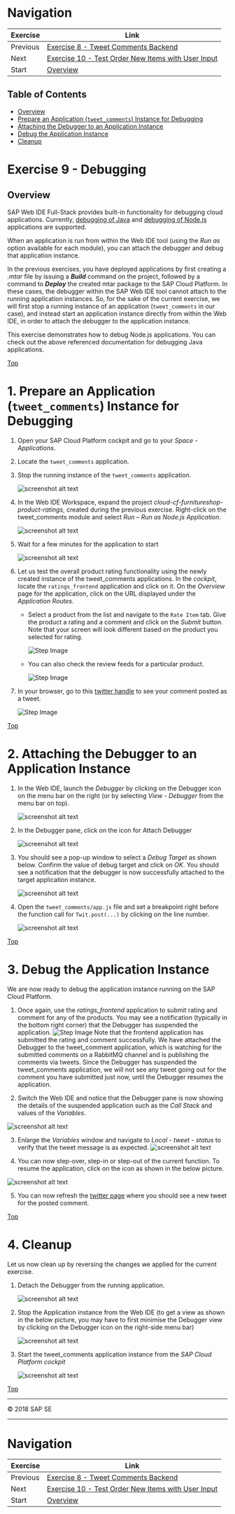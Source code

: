 <a name="top"></a># Navigation

| Exercise | Link |
|---|---|
| Previous | [Exercise 8 - Tweet Comments Backend](../Exercise-08-Tweet-Comments-Backend)
| Next | [Exercise 10 - Test Order New Items with User Input](../Exercise-10-Test-Order-New-Items-with-User-Input)
| Start | [Overview](../README.md)



## Table of Contents

* [Overview](#Intro)
* [Prepare an Application (`tweet_comments`) Instance for Debugging](#Step1)
* [Attaching the Debugger to an Application Instance](#Step2)
* [Debug the Application Instance](#Step3)
* [Cleanup](#Step4)



# Exercise 9 - Debugging

<a name="Intro"></a>
## Overview

SAP Web IDE Full-Stack provides built-in functionality for debugging cloud applications. Currently, [debugging of Java](https://help.sap.com/viewer/825270ffffe74d9f988a0f0066ad59f0/CF/en-US/a0f95901ab6c46a0b16c92eb313c6b08.html?q=debugging) and [debugging of Node.js](https://help.sap.com/viewer/825270ffffe74d9f988a0f0066ad59f0/CF/en-US/af6cc561014f4763837be143a4173a0a.html?q=debugging) applications are supported.

When an application is run from within the Web IDE tool (using the _Run as_ option available for each module), you can attach the debugger and debug that application instance.

In the previous exercises, you have deployed applications by first creating a _.mtar_ file by issuing a **_Build_** command on the project, followed by a command to **_Deploy_** the created mtar package to the SAP Cloud Platform. In these cases, the debugger within the SAP Web IDE tool cannot attach to the running application instances. So, for the sake of the current exercise, we will first stop a running instance of an application (`tweet_comments` in our case), and instead start an application instance directly from within the Web IDE, in order to attach the debugger to the application instance.

This exercise demonstrates how to debug Node.js applications.  You can check out the above referenced documentation for debugging Java applications.

[Top](#Top)



<a name="Step1"></a>
# 1. Prepare an Application (`tweet_comments`) Instance for Debugging

1. Open your SAP Cloud Platform cockpit and go to your _Space - Applications_.

1. Locate the `tweet_comments` application.

1. Stop the running instance of the `tweet_comments` application.

    ![screenshot alt text](images/Stop_tweet_comments.jpg)

1. In the Web IDE Workspace, expand the project _cloud-cf-furnitureshop-product-ratings_, created during the previous exercise. Right-click on the tweet_comments module and select  _Run – Run as Node.js Application_.

    ![screenshot alt text](images/Run_as_NodejsApp.jpg)

1. Wait for a few minutes for the application to start

    ![screenshot alt text](images/RunningApp_in_WebIDE.jpg)

1. Let us test the overall product rating functionality using the newly created instance of the tweet_comments applications. In the _cockpit_, locate the `ratings_frontend` application and click on it. On the _Overview_ page for the application, click on the URL displayed under the _Application Routes_.

    * Select a product from the list and navigate to the `Rate Item` tab. Give the product a rating and a comment and click on the _Submit_ button. Note that your screen will look different based on the product you selected for rating.

        ![Step Image](images/Exercise8_5-6_provide_rating.png)

    * You can also check the review feeds for a particular product.

        ![Step Image](images/Exercise8_5-6_check_comments.png)

1. In your browser, go to this [twitter handle](https://twitter.com/sapfurnishop) to see your comment posted as a tweet.

    ![Step Image](images/Exercise8_5-7_review_tweet.png)

[Top](#Top)



<a name="Step2"></a>
# 2. Attaching the Debugger to an Application Instance

1.	In the Web IDE, launch the _Debugger_ by clicking on the Debugger icon on the menu bar on the right (or by selecting _View - Debugger_ from the menu bar on top).

    ![screenshot alt text](images/Debugger_icon.jpg)

1.	In the Debugger pane, click on the icon for Attach Debugger

    ![screenshot alt text](images/Attach_Debugger.jpg)

3.	You should see a pop-up window to select a _Debug Target_ as shown below. Confirm the value of debug target and click on _OK_. You should see a notification that the debugger is now successfully attached to the target application instance.

    ![screenshot alt text](images/Select_Debug_Target.jpg)

1. Open the `tweet_comments/app.js` file and set a breakpoint right before the function call for `Twit.post(...)` by clicking on the line number.

    ![screenshot alt text](images/Set_breakpoint.jpg)

[Top](#Top)



<a name="Step3"></a>
# 3. Debug the Application Instance
We are now ready to debug the application instance running on the SAP Cloud Platform.
1.	Once again, use the _ratings_frontend_ application to submit rating and comment for any of the products.  You may see a notification (typically in the bottom right corner) that the Debugger has suspended the application.
  ![Step Image](images/Exercise8_5-6_provide_rating.png)
    Note that the frontend application has submitted the rating and comment successfully. We have attached the Debugger to the tweet_comment application, which is watching for the submitted comments on a RabbitMQ channel and is publishing the comments via tweets. Since the Debugger has suspended the tweet_comments application, we will not see any tweet going out for the comment you have submitted just now, until the Debugger resumes the application.

2.	Switch the Web IDE and notice that the Debugger pane is now showing the details of the suspended application such as the _Call Stack_ and values of the _Variables_.

  ![screenshot alt text](images/Debugger_View.jpg)

3.	Enlarge the _Variables_ window and navigate to _Local - tweet - status_ to verify that the tweet message is as expected.
  ![screenshot alt text](images/Variables_View.jpg)

4.	You can now step-over, step-in or step-out of the current function. To resume the application, click on the icon as shown in the below picture.
  
![screenshot alt text](images/Resume_Application.jpg)

5. You can now refresh the [twitter page](https://twitter.com/sapfurnishop) where you should see a new tweet for the posted comment. 

[Top](#Top)



<a name="Step4"></a>
# 4. Cleanup

Let us now clean up by reversing the changes we applied for the current exercise.

1.	Detach the Debugger from the running application.

    ![screenshot alt text](images/Detach_Debugger.jpg)

1. Stop the Application instance from the Web IDE (to get a view as shown in the below picture, you may have to first minimise the Debugger view by clicking on the Debugger icon on the right-side menu bar)

    ![screenshot alt text](images/Stop_Application.jpg)

1. Start the tweet_comments application instance from the _SAP Cloud Platform cockpit_

    ![screenshot alt text](images/Start_tweet_comments_app.jpg)

[Top](#Top)

<hr>
© 2018 SAP SE
<hr>



# Navigation

| Exercise | Link |
|---|---|
| Previous | [Exercise 8 - Tweet Comments Backend](../Exercise-08-Tweet-Comments-Backend)
| Next | [Exercise 10 - Test Order New Items with User Input](../Exercise-10-Test-Order-New-Items-with-User-Input)
| Start | [Overview](../README.md)
